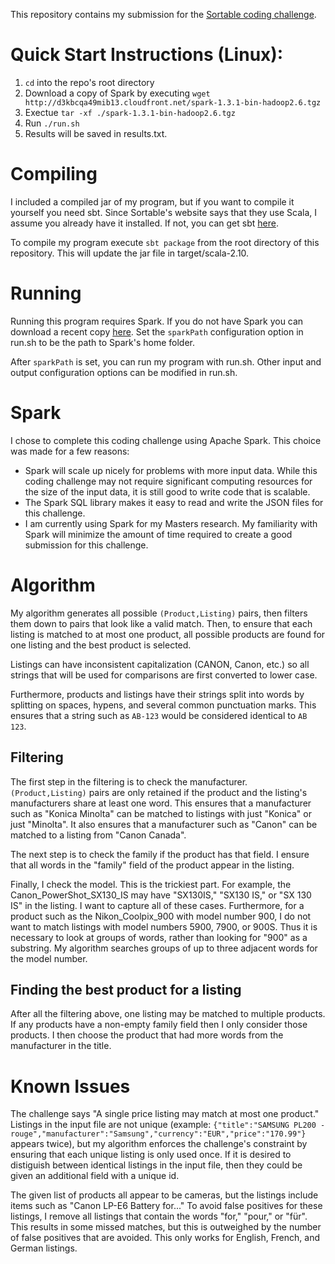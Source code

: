 
This repository contains my submission for the
[Sortable coding challenge](http://sortable.com/challenge/).

# Quick Start Instructions (Linux):

1. `cd` into the repo's root directory
2. Download a copy of Spark by executing
`wget http://d3kbcqa49mib13.cloudfront.net/spark-1.3.1-bin-hadoop2.6.tgz`
2. Exectue `tar -xf ./spark-1.3.1-bin-hadoop2.6.tgz`
3. Run `./run.sh`
4. Results will be saved in results.txt.

# Compiling

I included a compiled jar of my program, but if you want to compile it yourself you need sbt. Since
Sortable's website says that they use Scala, I assume you already have it installed. If not, you
can get sbt [here](http://www.scala-sbt.org/download.html).

To compile my program execute `sbt package` from the root directory of this repository. This will
update the jar file in target/scala-2.10.

# Running

Running this program requires Spark. If you do not have Spark you can download a recent copy
[here](http://spark.apache.org/downloads.html). Set the `sparkPath` configuration option in run.sh
to be the path to Spark's home folder.

After `sparkPath` is set, you can run my program with run.sh. Other input and output configuration
options can be modified in run.sh.

# Spark

I chose to complete this coding challenge using Apache Spark. This choice was made for a few
reasons:

* Spark will scale up nicely for problems with more input data. While this coding challenge may not
require significant computing resources for the size of the input data, it is still good to write
code that is scalable.
* The Spark SQL library makes it easy to read and write the JSON files for this challenge.
* I am currently using Spark for my Masters research. My familiarity with Spark will minimize the
amount of time required to create a good submission for this challenge.

# Algorithm

My algorithm generates all possible `(Product,Listing)` pairs, then filters them down to pairs that
look like a valid match. Then, to ensure that each listing is matched to at most one product, all
possible products are found for one listing and the best product is selected.

Listings can have inconsistent capitalization (CANON, Canon, etc.) so all strings that will be
used for comparisons are first converted to lower case.

Furthermore, products and listings have their strings split into words by splitting on spaces,
hypens, and several common punctuation marks. This ensures that a string such as `AB-123` would be
considered identical to `AB 123`.

## Filtering

The first step in the filtering is to check the manufacturer. `(Product,Listing)` pairs are only
retained if the product and the listing's manufacturers share at least one word. This ensures that
a manufacturer such as "Konica Minolta" can be matched to listings with just "Konica" or just
"Minolta". It also ensures that a manufacturer such as "Canon" can be matched to a listing from
"Canon Canada".

The next step is to check the family if the product has that field. I ensure that all words in the
"family" field of the product appear in the listing.

Finally, I check the model. This is the trickiest part. For example, the
Canon\_PowerShot\_SX130\_IS may have "SX130IS," "SX130 IS," or "SX 130 IS" in the listing. I want
to capture all of these cases. Furthermore, for a product such as the Nikon\_Coolpix\_900 with
model number 900, I do not want to match listings with model numbers 5900, 7900, or 900S. Thus it
is necessary to look at groups of words, rather than looking for "900" as a substring. My algorithm
searches groups of up to three adjacent words for the model number.

## Finding the best product for a listing

After all the filtering above, one listing may be matched to multiple products. If any products
have a non-empty family field then I only consider those products. I then choose the product that
had more words from the manufacturer in the title.

# Known Issues

The challenge says "A single price listing may match at most one product." Listings in the input
file are not unique (example:
`{"title":"SAMSUNG PL200 - rouge","manufacturer":"Samsung","currency":"EUR","price":"170.99"}`
appears twice), but my algorithm enforces the challenge's constraint by ensuring that each unique
listing is only used once. If it is desired to distiguish between identical listings in the input
file, then they could be given an additional field with a unique id.

The given list of products all appear to be cameras, but the listings include items such as "Canon
LP-E6 Battery for..." To avoid false positives for these listings, I remove all listings that
contain the words "for," "pour," or "für". This results in some missed matches, but this is
outweighed by the number of false positives that are avoided. This only works for English, French,
and German listings.
